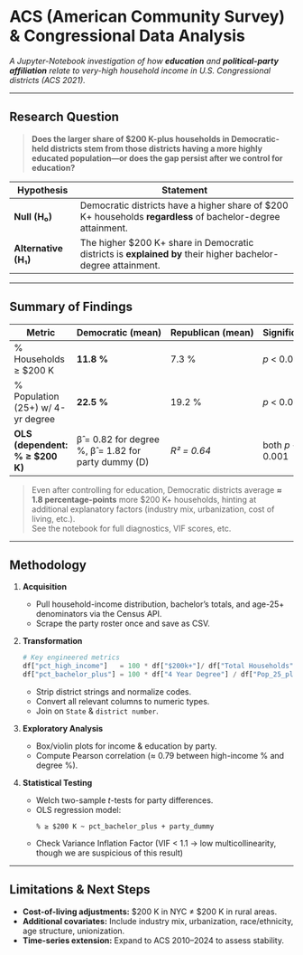 # ACS (American Community Survey) & Congressional Data Analysis

*A Jupyter-Notebook investigation of how **education** and **political-party affiliation** relate to very-high household income in U.S. Congressional districts (ACS 2021).*

---

## Research Question

> **Does the larger share of \$200 K-plus households in Democratic-held districts stem from those districts having a more highly educated population—or does the gap persist after we control for education?**

| Hypothesis | Statement |
| ---------- | --------- |
| **Null (H₀)** | Democratic districts have a higher share of \$200 K+ households **regardless** of bachelor-degree attainment. |
| **Alternative (H₁)** | The higher \$200 K+ share in Democratic districts is **explained by** their higher bachelor-degree attainment. |

---

## Summary of Findings

| Metric | Democratic&nbsp;(mean) | Republican&nbsp;(mean) | Significance |
| ------ | --------------------- | ---------------------- | ------------ |
| % Households ≥ \$200 K | **11.8 %** | 7.3 % | *p* < 0.001 |
| % Population (25+) w/ 4-yr degree | **22.5 %** | 19.2 % | *p* < 0.001 |
| **OLS (dependent: % ≥ \$200 K)** | β̂ = 0.82 for degree %, β̂ = 1.82 for party dummy (D) | *R² = 0.64* | both *p* < 0.001 |

> Even after controlling for education, Democratic districts average **≈ 1.8 percentage-points** more \$200 K+ households, hinting at additional explanatory factors (industry mix, urbanization, cost of living, etc.).  
> See the notebook for full diagnostics, VIF scores, etc.

---

## Methodology

1. **Acquisition**

   * Pull household-income distribution, bachelor’s totals, and age-25+ denominators via the Census API.
   * Scrape the party roster once and save as CSV.

2. **Transformation**

   ```python
   # Key engineered metrics
   df["pct_high_income"]   = 100 * df["$200k+"]/ df["Total Households"]
   df["pct_bachelor_plus"] = 100 * df["4 Year Degree"] / df["Pop_25_plus"]
   ```

   * Strip district strings and normalize codes.
   * Convert all relevant columns to numeric types.
   * Join on `State` & `district number`.

3. **Exploratory Analysis**

   * Box/violin plots for income & education by party.
   * Compute Pearson correlation (≈ 0.79 between high-income % and degree %).

4. **Statistical Testing**

   * Welch two-sample *t*-tests for party differences.
   * OLS regression model:
     ```
     % ≥ $200 K ~ pct_bachelor_plus + party_dummy
     ```
   * Check Variance Inflation Factor (VIF < 1.1 → low multicollinearity, though we are suspicious of this result)

---

## Limitations & Next Steps

* **Cost-of-living adjustments:** \$200 K in NYC ≠ \$200 K in rural areas.
* **Additional covariates:** Include industry mix, urbanization, race/ethnicity, age structure, unionization.
* **Time-series extension:** Expand to ACS 2010–2024 to assess stability.
